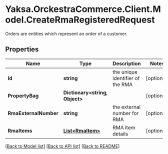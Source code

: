 # Yaksa.OrckestraCommerce.Client.Model.CreateRmaRegisteredRequest
Orders are entities which represent an order of a customer.

## Properties

Name | Type | Description | Notes
------------ | ------------- | ------------- | -------------
**Id** | **string** | the unique identifier of the RMA | [optional] 
**PropertyBag** | **Dictionary&lt;string, Object&gt;** |  | [optional] 
**RmaExternalNumber** | **string** | the external number for RMA | [optional] 
**RmaItems** | [**List&lt;RmaItem&gt;**](RmaItem.md) | RMA item details | [optional] 

[[Back to Model list]](../README.md#documentation-for-models) [[Back to API list]](../README.md#documentation-for-api-endpoints) [[Back to README]](../README.md)


